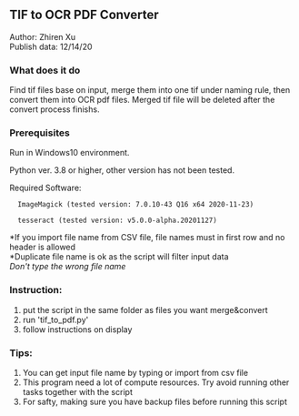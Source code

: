 ## TIF to OCR PDF Converter
Author: Zhiren Xu  
Publish data: 12/14/20

### What does it do
   Find tif files base on input, merge them into one tif under naming rule, then convert them into OCR pdf files. Merged tif file will be deleted after the convert process finishs.
   
   
### Prerequisites
   Run in Windows10 environment. 
   
   Python ver. 3.8 or higher, other version has not been tested. 
   
   Required Software: 
   
      ImageMagick (tested version: 7.0.10-43 Q16 x64 2020-11-23) 
      
      tesseract (tested version: v5.0.0-alpha.20201127)
      
   *If you import file name from CSV file, file names must in first row and no header is allowed  
   *Duplicate file name is ok as the script will filter input data  
   *Don't type the wrong file name*  

### Instruction:  
   1. put the script in the same folder as files you want merge&convert  
   2. run 'tif_to_pdf.py'  
   3. follow instructions on display

### Tips:
   1. You can get input file name by typing or import from csv file
   2. This program need a lot of compute resources. Try avoid running other tasks together with the script
   3. For safty, making sure you have backup files before running this script
